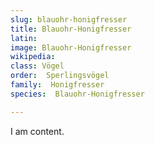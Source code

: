 ```yaml
---
slug: blauohr-honigfresser
title: Blauohr-Honigfresser
latin:
image: Blauohr-Honigfresser
wikipedia: 
class: Vögel
order:  Sperlingsvögel
family:  Honigfresser
species:  Blauohr-Honigfresser

---
```


I am content.

